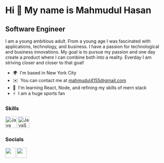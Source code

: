 Hi 👋 My name is Mahmudul Hasan
===============================
Software Engineer
-----------------

I am a young ambitious adult. From a young age I was fascinated with applications, technology, and business. I have a passion for technological and business innovations. My goal is to pursue my passion and one day create a product where I can combine both into a reality. Everday I am striving closer and closer to that goal!

* 🌍  I'm based in New York City
* ✉️  You can contact me at [mahmudul4155@gmail.com](mailto:MAHMUDUL4155@GMAIL.COM)
* 🧠  I'm learning React, Node, and refining my skills of mern stack
* ⚡  I am a huge sports fan

### Skills

<p align="left">
<a href="https://www.oracle.com/java/" target="_blank" rel="noreferrer"><img src="https://raw.githubusercontent.com/danielcranney/readme-generator/main/public/icons/skills/java-colored.svg" width="36" height="36" alt="Java" /></a>
<a href="https://developer.mozilla.org/en-US/docs/Web/JavaScript" target="_blank" rel="noreferrer"><img src="https://raw.githubusercontent.com/danielcranney/readme-generator/main/public/icons/skills/javascript-colored.svg" width="36" height="36" alt="JavaScript" /></a>
</p>


### Socials

<p align="left"> <a href="https://www.github.com/moody415" target="_blank" rel="noreferrer"><img src="https://raw.githubusercontent.com/danielcranney/readme-generator/main/public/icons/socials/github.svg" width="32" height="32" /></a> <a href="https://www.linkedin.com/in/mahmudul-hasan4/" target="_blank" rel="noreferrer"><img src="https://raw.githubusercontent.com/danielcranney/readme-generator/main/public/icons/socials/linkedin.svg" width="32" height="32" /></a></p>
